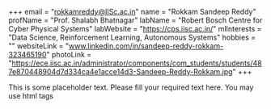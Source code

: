 +++
email = "rokkamreddy@IISc.ac.in"
name = "Rokkam Sandeep Reddy"
profName = "Prof. Shalabh Bhatnagar"
labName = "Robert Bosch Centre for Cyber Physical Systems"
labWebsite = "https://cps.iisc.ac.in/"
mlInterests = "Data Science, Reinforcement Learning, Autonomous Systems"
hobbies = ""
websiteLink = "www.linkedin.com/in/sandeep-reddy-rokkam-323465190"
photoLink = "https://ece.iisc.ac.in/administrator/components/com_students/students/487e870448904d7d334ca4e1acce14d3-Sandeep-Reddy-Rokkam.jpg"
+++

This is some placeholder text. Please fill your required text here. You may use html tags